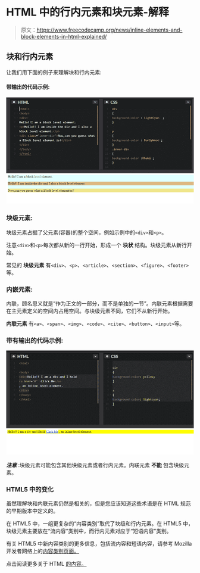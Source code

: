 # HTML 中的行内元素和块元素-解释

> 原文：<https://www.freecodecamp.org/news/inline-elements-and-block-elements-in-html-explained/>

## **块和行内元素**

让我们用下面的例子来理解块和行内元素:

#### **带输出的代码示例:**

![Block Output](img/61a85921abcf492228521998dff2bea3.png)

### 块级元素:

块级元素占据了父元素(容器)的整个空间，例如示例中的`<div>`和`<p>`。

注意`<div>`和`<p>`每次都从新的一行开始，形成一个 ****块状**** 结构。块级元素从新行开始。

常见的 ****块级元素**** 有`<div>`、`<p>`、`<article>`、`<section>`、`<figure>`、`<footer>`等。

### 内嵌元素:

内联，顾名思义就是“作为正文的一部分，而不是单独的一节”。内联元素根据需要在主元素定义的空间内占用空间。与块级元素不同，它们不从新行开始。

****内联元素**** 有`<a>`、`<span>`、`<img>`、`<code>`、`<cite>`、`<button>`、`<input>`等。

### 带有输出的代码示例:

![Inline Output](img/e5548ec10985d0792d4e9fc9e9e069b5.png)

*****注意***** :块级元素可能包含其他块级元素或者行内元素。内联元素 ****不能**** 包含块级元素。

### HTML5 中的变化

虽然理解块和内联元素仍然是相关的，但是您应该知道这些术语是在 HTML 规范的早期版本中定义的。

在 HTML5 中，一组更复杂的“内容类别”取代了块级和行内元素。在 HTML5 中，块级元素主要放在“流内容”类别中，而行内元素对应于“短语内容”类别。

有关 HTML5 中新内容类别的更多信息，包括流内容和短语内容，请参考 Mozilla 开发者网络上的[内容类别页面。](https://developer.mozilla.org/en-US/docs/Web/Guide/HTML/Content_categories)

点击阅读更多关于 HTML [的内容。](https://guide.freecodecamp.org/html)